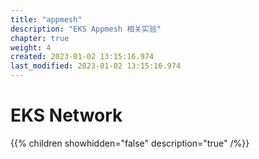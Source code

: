```yaml
---
title: "appmesh"
description: "EKS Appmesh 相关实验"
chapter: true
weight: 4
created: 2023-01-02 13:15:16.974
last_modified: 2023-01-02 13:15:16.974
---
```


# EKS Network

{{% children showhidden="false" description="true" /%}}

